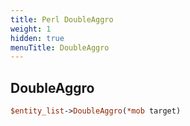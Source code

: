 ```yaml
---
title: Perl DoubleAggro
weight: 1
hidden: true
menuTitle: DoubleAggro
---
```

## DoubleAggro
```perl
$entity_list->DoubleAggro(*mob target)
```